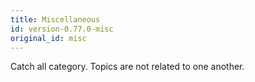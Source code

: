 ```yaml
---
title: Miscellaneous
id: version-0.77.0-misc
original_id: misc
---
```


Catch all category. Topics are not related to one another.
